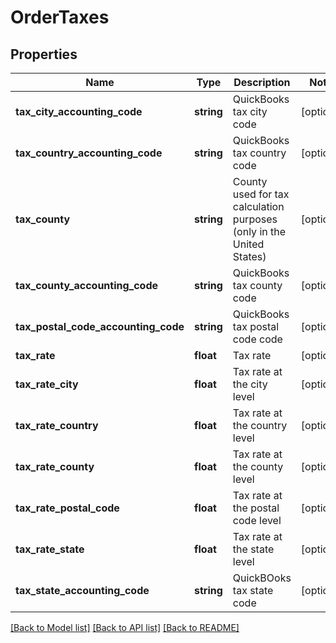 # OrderTaxes

## Properties
Name | Type | Description | Notes
------------ | ------------- | ------------- | -------------
**tax_city_accounting_code** | **string** | QuickBooks tax city code | [optional] 
**tax_country_accounting_code** | **string** | QuickBooks tax country code | [optional] 
**tax_county** | **string** | County used for tax calculation purposes (only in the United States) | [optional] 
**tax_county_accounting_code** | **string** | QuickBooks tax county code | [optional] 
**tax_postal_code_accounting_code** | **string** | QuickBooks tax postal code code | [optional] 
**tax_rate** | **float** | Tax rate | [optional] 
**tax_rate_city** | **float** | Tax rate at the city level | [optional] 
**tax_rate_country** | **float** | Tax rate at the country level | [optional] 
**tax_rate_county** | **float** | Tax rate at the county level | [optional] 
**tax_rate_postal_code** | **float** | Tax rate at the postal code level | [optional] 
**tax_rate_state** | **float** | Tax rate at the state level | [optional] 
**tax_state_accounting_code** | **string** | QuickBOoks tax state code | [optional] 

[[Back to Model list]](../README.md#documentation-for-models) [[Back to API list]](../README.md#documentation-for-api-endpoints) [[Back to README]](../README.md)


